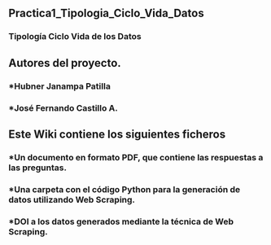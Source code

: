 ## Practica1_Tipologia_Ciclo_Vida_Datos
### Tipología Ciclo Vida de los Datos
## Autores del proyecto.
### *Hubner Janampa Patilla
### *José Fernando Castillo A.
## Este Wiki contiene los siguientes ficheros
### *Un documento en formato PDF, que contiene las respuestas a las preguntas.
### *Una carpeta con el código Python para la generación de datos utilizando Web Scraping.
### *DOI a los datos generados mediante la técnica de Web Scraping.
